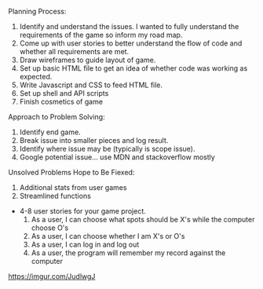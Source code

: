 Planning Process:
1) Identify and understand the issues. I wanted to fully understand the requirements of the game so inform my road map.
2) Come up with user stories to better understand the flow of code and whether all requirements are met.
3) Draw wireframes to guide layout of game.
4) Set up basic HTML file to get an idea of whether code was working as expected.
5) Write Javascript and CSS to feed HTML file.
6) Set up shell and API scripts
7) Finish cosmetics of game

Approach to Problem Solving:
1) Identify end game.
2) Break issue into smaller pieces and log result.
3) Identify where issue may be (typically is scope issue).
4) Google potential issue... use MDN and stackoverflow mostly

Unsolved Problems Hope to Be Fiexed:
1) Additional stats from user games
2) Streamlined functions

-   4-8 user stories for your game project.
    1) As a user, I can choose what spots should be X's while the computer choose O's
    2) As a user, I can choose whether I am X's or O's
    3) As a user, I can log in and log out
    4) As a user, the program will remember my record against the computer


https://imgur.com/JudlwgJ
